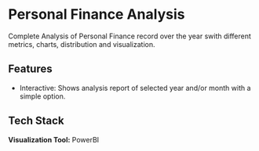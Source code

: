 # Personal Finance Analysis

Complete Analysis of Personal Finance record over the year swith different metrics, charts, distribution and visualization.


## Features

- Interactive: Shows analysis report of selected year and/or month with a simple option.



## Tech Stack

**Visualization Tool:** PowerBI
